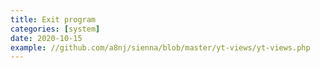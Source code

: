 ```yaml
---
title: Exit program
categories: [system]
date: 2020-10-15
example: //github.com/a8nj/sienna/blob/master/yt-views/yt-views.php
---
```

